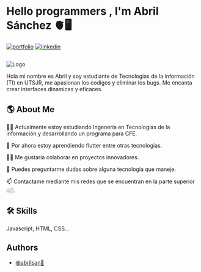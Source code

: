 
# Hello programmers , I'm Abril Sánchez 🫀🖥️

[![portfolio](https://img.shields.io/badge/my_portfolio-000?style=for-the-badge&logo=ko-fi&logoColor=white)](https://abril12sanchez.github.io/)
[![linkedin](https://img.shields.io/badge/linkedin-0A66C2?style=for-the-badge&logo=linkedin&logoColor=white)](https://www.linkedin.com/in/abrilsanchez12)


## 
![Logo](https://github.com/Abril12Sanchez/Abril12Sanchez/assets/137373616/a868b89c-6829-4088-b7e5-12d227659d02)

Hola mi nombre es Abril y soy estudiante de Tecnologias de la información (TI) en UTSJR, me apasionan los codigos y eliminar los bugs. Me encanta crear interfaces dinamicas y eficaces. 

## 🌎 About Me

👩‍💻 Actualmente estoy estudiando Ingenería en Tecnologías de la información y desarrollando un programa para CFE. 

🧠 Por ahora estoy aprendiendo flutter entre otras tecnologias. 

👯‍♀️ Me gustaria colaborar en proyectos innovadores.

💬 Puedes preguntarme dudas sobre alguna tecnología que maneje. 

📫 Contactame mediante mis redes que se encuentran en la parte superior 👆🏼. 






## 🛠 Skills
Javascript, HTML, CSS...


## Authors

- [@abrilsan🩶](https://github.com/Abril12Sanchez)

